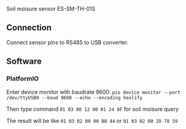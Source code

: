Soil moisure sensor ES-SM-TH-01S

## Connection

Connect sensor pins to RS485 to USB converter.

## Software

### PlatformIO

Enter device monitor with baudrate 9600: ``pio device monitor --port /dev/ttyUSB0 --baud 9600 --echo --encoding hexlify``

Then type command ``01 03 00 12 00 01 24 0F`` for soil moisure query

The result will be like ``01 03 02 00 00 B8 44`` or ``01 03 02 00 2D 78 59`` 


